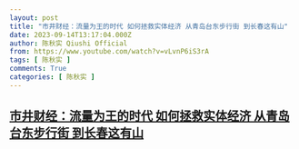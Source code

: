```yaml
---
layout: post
title: "市井财经：流量为王的时代 如何拯救实体经济 从青岛台东步行街 到长春这有山"
date: 2023-09-14T13:17:04.000Z
author: 陈秋实 Qiushi Official
from: https://www.youtube.com/watch?v=vLvnP6iS3rA
tags: [ 陈秋实 ]
comments: True
categories: [ 陈秋实 ]
---
```

<!--1694697424000-->
[市井财经：流量为王的时代 如何拯救实体经济 从青岛台东步行街 到长春这有山](https://www.youtube.com/watch?v=vLvnP6iS3rA)
------

<div>

</div>
